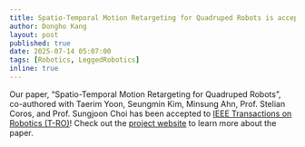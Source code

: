 ```yaml
---
title: Spatio-Temporal Motion Retargeting for Quadruped Robots is accepted to T-RO
author: Dongho Kang
layout: post
published: true
date: 2025-07-14 05:07:00
tags: [Robotics, LeggedRobotics]
inline: true
---
```

Our paper, “Spatio-Temporal Motion Retargeting for Quadruped Robots”, co-authored with Taerim Yoon, Seungmin Kim, Minsung Ahn,
Prof. Stelian Coros, and Prof. Sungjoon Choi has been accepted to [IEEE Transactions on Robotics (T-RO)](https://www.ieee-ras.org/publications/t-ro)!
Check out the [project website](https://terry97-guel.github.io/STMR-RL.github.io/) to learn more about the paper.